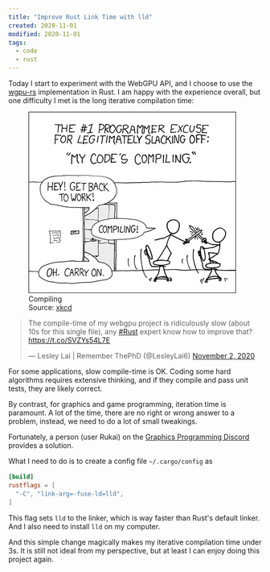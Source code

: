 ```yaml
---
title: "Improve Rust Link Time with lld"
created: 2020-11-01
modified: 2020-11-01
tags:
  - code
  - rust
---
```


Today I start to experiment with the WebGPU API, and I choose to use the [wgpu-rs](https://github.com/gfx-rs/wgpu-rs) implementation in Rust.
I am happy with the experience overall, but one difficulty I met is the long iterative compilation time:

<div class="right-image-container">
<figure>
  <img src="../../../assets/compiling.png" alt="Code is compiling meme" />
  <figcaption>
    Compiling<br/>
    Source: <a href="https://xkcd.com/303/">xkcd</a>
  </figcaption>
</figure>
</div>

<blockquote class="twitter-tweet"><p lang="en" dir="ltr">The compile-time of my webgpu project is ridiculously slow (about 10s for this single file), any <a href="https://twitter.com/hashtag/Rust?src=hash&amp;ref_src=twsrc%5Etfw">#Rust</a> expert know how to improve that? <a href="https://t.co/SVZYs54L7E">https://t.co/SVZYs54L7E</a></p>&mdash; Lesley Lai | Remember ThePhD (@LesleyLai6) <a href="https://twitter.com/LesleyLai6/status/1323064619741573121?ref_src=twsrc%5Etfw">November 2, 2020</a></blockquote>

For some applications, slow compile-time is OK.
Coding some hard algorithms requires extensive thinking,
and if they compile and pass unit tests,
they are likely correct.

By contrast, for graphics and game programming, iteration time is paramount.
A lot of the time, there are no right or wrong answer to a problem,
instead, we need to do a lot of small tweakings.

Fortunately, a person (user Rukai) on the [Graphics Programming Discord](https://discord.gg/6mgNGk7) provides a solution.

What I need to do is to create a config file `~/.cargo/config` as

```toml
[build]
rustflags = [
  "-C", "link-arg=-fuse-ld=lld",
]
```

This flag sets `lld` to the linker, which is way faster than Rust's default linker.
And I also need to install `lld` on my computer.

And this simple change magically makes my iterative compilation time under 3s.
It is still not ideal from my perspective, but at least I can enjoy doing this project again.
